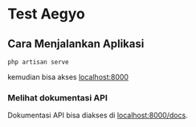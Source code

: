 # Test Aegyo



## Cara Menjalankan Aplikasi

`php artisan serve`

kemudian bisa akses [localhost:8000](http://localhost:8000)

### Melihat dokumentasi API

Dokumentasi API bisa diakses di  [localhost:8000/docs](http://localhost:8000/docs).
